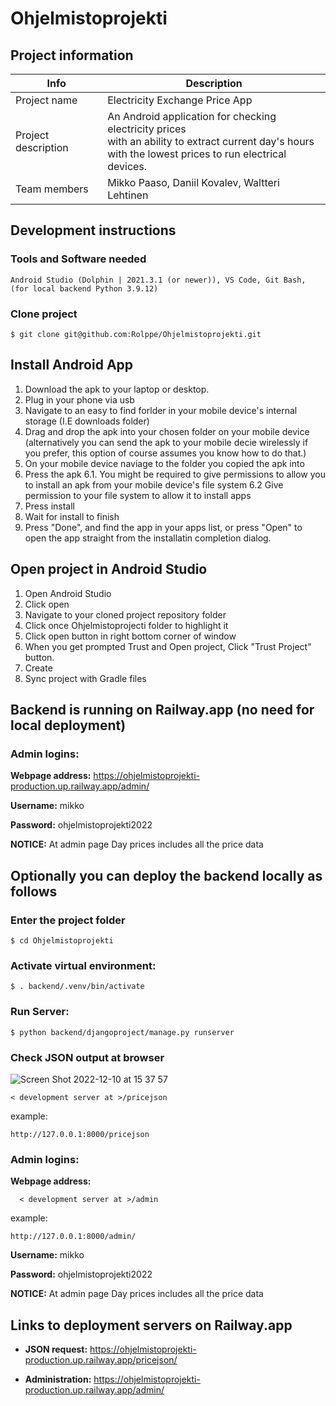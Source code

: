 # Ohjelmistoprojekti

## Project information

| Info | Description|
| ------ | ----------- |
| Project name | Electricity Exchange Price App |
| Project description | An Android application for checking electricity prices<br>with an ability to extract current day's hours<br>with the lowest prices to run electrical devices. |
| Team members | Mikko Paaso, Daniil Kovalev, Waltteri Lehtinen |

  ## Development instructions
  ### Tools and Software needed
    Android Studio (Dolphin | 2021.3.1 (or newer)), VS Code, Git Bash, (for local backend Python 3.9.12)
  
  ### Clone project
    $ git clone git@github.com:Rolppe/Ohjelmistoprojekti.git

  ## Install Android App
  1. Download the apk to your laptop or desktop.
  2. Plug in your phone via usb 
  3. Navigate to an easy to find forlder in your mobile device's internal storage (I.E downloads folder)
  4. Drag and drop the apk into your chosen folder on your mobile device (alternatively you can send the apk to your mobile decie wirelessly if you prefer, this option of course assumes you know how to do that.)
  5. On your mobile device naviage to the folder you copied the apk into
  6. Press the apk
  6.1. You might be required to give permissions to allow you to install an apk from your mobile device's file system
  6.2 Give permission to your file system to allow it to install apps
  7. Press install
  8. Wait for install to finish
  9. Press "Done", and find the app in your apps list, or press "Open" to open the app straight from the installatin completion dialog. 

  ## Open project in Android Studio
  1. Open Android Studio
  2. Click open
  3. Navigate to your cloned project repository folder
  4. Click once Ohjelmistoprojecti folder to highlight it
  5. Click open button in right bottom corner of window  
  6. When you get prompted Trust and Open project, Click "Trust Project" button.
  7. Create
  8. Sync project with Gradle files

  ## Backend is running on Railway.app (no need for local deployment)
  ### Admin logins:
  
  **Webpage address:**
  https://ohjelmistoprojekti-production.up.railway.app/admin/
  
  **Username:** mikko
  
  **Password:** ohjelmistoprojekti2022
  
  **NOTICE:** At admin page Day prices includes all the price data
  
  ## Optionally you can deploy the backend locally as follows
  
  ### Enter the project folder
    $ cd Ohjelmistoprojekti
  
  ### Activate virtual environment: 
    $ . backend/.venv/bin/activate
    
  ### Run Server: 
    $ python backend/djangoproject/manage.py runserver
    
  ### Check JSON output at browser
  ![Screen Shot 2022-12-10 at 15 37 57](https://user-images.githubusercontent.com/78311409/206858122-40094a7a-a103-41bc-b00c-1e0a9857e42a.jpeg)

    < development server at >/pricejson

  example:
    
    http://127.0.0.1:8000/pricejson
  
  ### Admin logins:
  
  **Webpage address:**
  
      < development server at >/admin

  example:
    
    http://127.0.0.1:8000/admin/
  
  **Username:** mikko
  
  **Password:** ohjelmistoprojekti2022
  
  **NOTICE:** At admin page Day prices includes all the price data

  ## Links to deployment servers on Railway.app
  
  * **JSON request:** https://ohjelmistoprojekti-production.up.railway.app/pricejson/
    
  * **Administration:** https://ohjelmistoprojekti-production.up.railway.app/admin/
